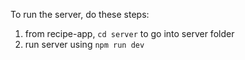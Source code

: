 To run the server, do these steps:
1. from recipe-app, `cd server` to go into server folder
2. run server using `npm run dev`